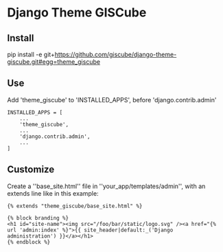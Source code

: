 Django Theme GISCube
=========================

Install
-------

pip install -e git+https://github.com/giscube/django-theme-giscube.git#egg=theme_giscube


Use
---

Add 'theme_giscube' to 'INSTALLED_APPS', before 'django.contrib.admin'

```
INSTALLED_APPS = [
    ...
    'theme_giscube',
    ...
    'django.contrib.admin',
    ...
]
```


Customize
---------

Create a ''base_site.html'' file in ''your_app/templates/admin'', with an extends line like in this example:

```
{% extends "theme_giscube/base_site.html" %}

{% block branding %}
<h1 id="site-name"><img src="/foo/bar/static/logo.svg" /><a href="{% url 'admin:index' %}">{{ site_header|default:_('Django administration') }}</a></h1>
{% endblock %}
```

